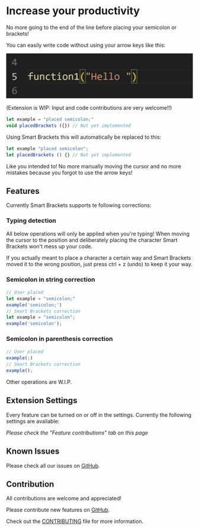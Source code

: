# Increase your productivity

No more going to the end of the line before placing your semicolon or brackets!
 
You can easily write code without using your arrow keys like this:

![Smart Brackets demo GIF](./smart-brackets-demo.gif)

(Extension is WIP: Input and code contributions are very welcome!!)

```js
let example = "placed semicolon;"
void placedBrackets ({}) // Not yet implemented
```

Using Smart Brackets this will automatically be replaced to this:

```js
let example "placed semicolon";
let placedBrackets () {} // Not yet implemented
```

Like you intended to! No more manually moving the cursor and no more mistakes because you forgot to use the arrow keys!


## Features

Currently Smart Brackets supports te following corrections:

### Typing detection

All below operations will only be applied when you're typing! When moving the cursor to the position and deliberately placing the character Smart Brackets won't mess up your code.

If you actually meant to place a character a certain way and Smart Brackets moved it to the wrong position, just press ctrl + z (undo) to keep it your way.

### Semicolon in string correction

```js
// User placed
let example = "semicolon;"
example('semicolon;')
// Smart Brackets correction
let example = "semicolon";
example('semicolon');
```

### Semicolon in parenthesis correction

```js
// User placed
example(;)
// Smart Brackets correction
example();
```

Other operations are W.I.P.


## Extension Settings

Every feature can be turned on or off in the settings.
Currently the following settings are available:

*Please check the "Feature contributions" tab on this page*

## Known Issues

Please check all our issues on [GitHub](https://github.com/VasilVerdouw/smart-brackets/issues).

## Contribution

All contributions are welcome and appreciated!

Please contribute new features on [GitHub](https://github.com/VasilVerdouw/smart-brackets).

Check out the [CONTRIBUTING](https://github.com/VasilVerdouw/smart-brackets/blob/main/CONTRIBUTING.md) file for more information.
